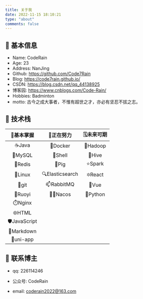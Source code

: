 ```yaml
---
title: 关于我
date: 2022-11-15 18:10:21
type: "about"
comments: false
---
```


## 👲 基本信息

- Name: CodeRain
- Age: 23
- Address: NanJing
- Github: https://github.com/Code7Rain
- Blog: https://code7rain.github.io/
- CSDN: https://blog.csdn.net/qq_44138925
- 博客园: https://www.cnblogs.com/Code-Rain/
- Hobbies: Badminton
- motto: 古今之成大事者，不惟有超世之才，亦必有坚忍不拔之志。

## 🔨 技术栈

|  🏅基本掌握  |   💪正在努力    | 🗓️未来可期 |
| :---------: | :------------: | :-------: |
|    ☕Java    |    🐳Docker     |  🐘Hadoop  |
|   🐬MySQL    |     🐚Shell     |   🐝Hive   |
|   💾Redis    |      🐖Pig      |  ⭐Spark   |
|   🐧Linux    | 🔍Elasticsearch |  🔯React   |
|    💠git     |   📫RabbitMQ    |   🔰Vue    |
|   🧮Ruoyi    |    👨‍🌾Nacos     |  🐍Python  |
|   ⏱️Nginx    |                |           |
|    🌐HTML    |                |           |
| 🛡️JavaScript |                |           |
|  📃Markdown  |                |           |
|  🍃uni-app   |                |           |

## 💌 联系博主

- qq: 226114246

- 公众号: CodeRain

- email: coderain2022@163.com



  



